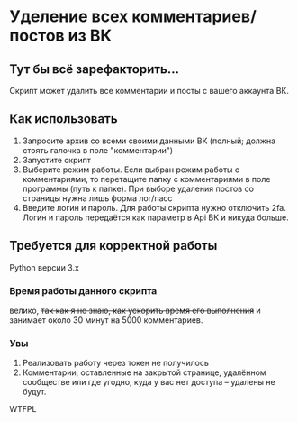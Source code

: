# Уделение всех комментариев/постов из ВК
## Тут бы всё зарефакторить...
Скрипт может удалить все комментарии и посты с вашего аккаунта ВК.

## Как использовать
1) Запросите архив со всеми своими данными ВК (полный; должна стоять галочка в поле "комментарии")
2) Запустите скрипт
3) Выберите режим работы. Если выбран режим работы с комментариями, то перетащите папку с комментариями в поле программы (путь к папке). При выборе удаления постов со страницы нужна лишь форма лог/пасс
4) Введите логин и пароль. Для работы скрипта нужно отключить 2fa. Логин и пароль передаётся как параметр в Api ВК и никуда больше.

## Требуется для корректной работы
Python версии 3.x

### Время работы данного скрипта
велико, <s>так как я не знаю, как ускорить время его выполнения</s> и занимает около 30 минут на 5000 комментариев. 

### Увы
1) Реализовать работу через токен не получилось
2) Комментарии, оставленные на закрытой странице, удалённом сообществе или где угодно, куда у вас нет доступа – удалены не будут. 

<a href="http://www.wtfpl.net/"><img
       src="http://www.wtfpl.net/wp-content/uploads/2012/12/wtfpl-badge-4.png"
       width="80" height="15" alt="WTFPL" /></a>
